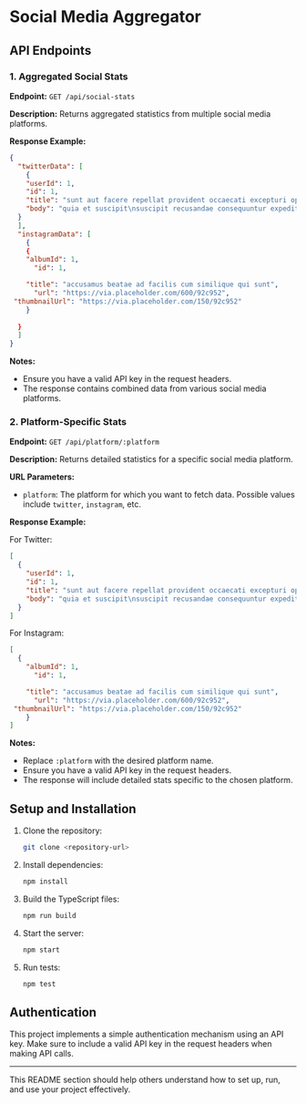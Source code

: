 
# Social Media Aggregator

## API Endpoints

### 1. Aggregated Social Stats

**Endpoint:** `GET /api/social-stats`

**Description:** Returns aggregated statistics from multiple social media platforms.

**Response Example:**

```json
{
  "twitterData": [
    {
    "userId": 1,
    "id": 1,
    "title": "sunt aut facere repellat provident occaecati excepturi optio reprehenderit",
    "body": "quia et suscipit\nsuscipit recusandae consequuntur expedita et cum\nreprehenderit molestiae ut ut quas totam\nnostrum rerum est autem sunt rem eveniet architecto"
  }
  ],
  "instagramData": [
    {
    {
    "albumId": 1,
      "id": 1,

    "title": "accusamus beatae ad facilis cum similique qui sunt",
      "url": "https://via.placeholder.com/600/92c952",
 "thumbnailUrl": "https://via.placeholder.com/150/92c952"
    }
    
  }
  ]
}
```

**Notes:**
- Ensure you have a valid API key in the request headers.
- The response contains combined data from various social media platforms.

### 2. Platform-Specific Stats

**Endpoint:** `GET /api/platform/:platform`

**Description:** Returns detailed statistics for a specific social media platform.

**URL Parameters:**
- `platform`: The platform for which you want to fetch data. Possible values include `twitter`, `instagram`, etc.

**Response Example:**

For Twitter:

```json
[
  {
    "userId": 1,
    "id": 1,
    "title": "sunt aut facere repellat provident occaecati excepturi optio reprehenderit",
    "body": "quia et suscipit\nsuscipit recusandae consequuntur expedita et cum\nreprehenderit molestiae ut ut quas totam\nnostrum rerum est autem sunt rem eveniet architecto"
  }
]
```

For Instagram:

```json
[
  {
    "albumId": 1,
      "id": 1,

    "title": "accusamus beatae ad facilis cum similique qui sunt",
      "url": "https://via.placeholder.com/600/92c952",
 "thumbnailUrl": "https://via.placeholder.com/150/92c952"
    }
]
```

**Notes:**
- Replace `:platform` with the desired platform name.
- Ensure you have a valid API key in the request headers.
- The response will include detailed stats specific to the chosen platform.

## Setup and Installation

1. Clone the repository:

   ```bash
   git clone <repository-url>
   ```

2. Install dependencies:

   ```bash
   npm install
   ```

3. Build the TypeScript files:

   ```bash
   npm run build
   ```

4. Start the server:

   ```bash
   npm start
   ```

5. Run tests:

   ```bash
   npm test
   ```

## Authentication

This project implements a simple authentication mechanism using an API key. Make sure to include a valid API key in the request headers when making API calls.

--- 

This README section should help others understand how to set up, run, and use your project effectively.
